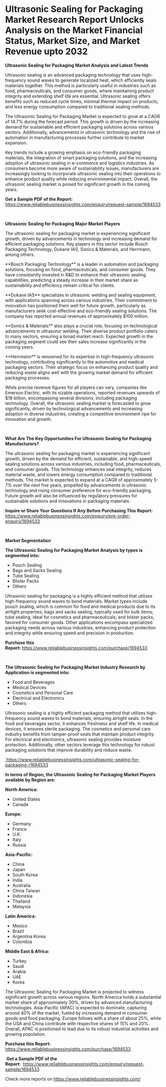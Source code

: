 <p><h1>Ultrasonic Sealing for Packaging Market Research Report Unlocks Analysis on the Market Financial Status, Market Size, and Market Revenue upto 2032</h1></p><p><strong>Ultrasonic Sealing for Packaging Market Analysis and Latest Trends</strong></p>
<p><p>Ultrasonic sealing is an advanced packaging technology that uses high-frequency sound waves to generate localized heat, which efficiently seals materials together. This method is particularly useful in industries such as food, pharmaceuticals, and consumer goods, where maintaining product integrity and extending shelf life are essential. Ultrasonic sealing offers benefits such as reduced cycle times, minimal thermal impact on products, and less energy consumption compared to traditional sealing methods.</p><p>The Ultrasonic Sealing for Packaging Market is expected to grow at a CAGR of 14.7% during the forecast period. This growth is driven by the increasing demand for sustainable and efficient packaging solutions across various sectors. Additionally, advancements in ultrasonic technology and the rise of automation in manufacturing processes further contribute to market expansion. </p><p>Key trends include a growing emphasis on eco-friendly packaging materials, the integration of smart packaging solutions, and the increasing adoption of ultrasonic sealing in e-commerce and logistics industries. As consumers become more aware of sustainability issues, manufacturers are increasingly looking to incorporate ultrasonic sealing into their operations to enhance product quality while reducing environmental impact. Overall, the ultrasonic sealing market is poised for significant growth in the coming years.</p></p>
<p><strong>Get a Sample PDF of the Report:&nbsp;</strong> <a href="https://www.reliablebusinessinsights.com/enquiry/request-sample/1694533?utm_campaign=3128&utm_medium=2&utm_source=Github&utm_content=ia&utm_term=24032025&utm_id=ultrasonic-sealing-for-packaging">https://www.reliablebusinessinsights.com/enquiry/request-sample/1694533</a></p>
<p>&nbsp;</p>
<p><strong>Ultrasonic Sealing for Packaging Major Market Players</strong></p>
<p><p>The ultrasonic sealing for packaging market is experiencing significant growth, driven by advancements in technology and increasing demand for efficient packaging solutions. Key players in this sector include Bosch Packaging Technology, Dukane IAS, Sonics & Materials, and Herrmann, among others.</p><p>**Bosch Packaging Technology** is a leader in automation and packaging solutions, focusing on food, pharmaceuticals, and consumer goods. They have consistently invested in R&D to enhance their ultrasonic sealing capabilities, predicting a steady increase in their market share as sustainability and efficiency remain critical for clients.</p><p>**Dukane IAS** specializes in ultrasonic welding and sealing equipment, with applications spanning across various industries. Their commitment to innovation has positioned them well for future growth, particularly as manufacturers seek cost-effective and eco-friendly sealing solutions. The company has reported annual revenues of approximately $100 million.</p><p>**Sonics & Materials** also plays a crucial role, focusing on technological advancements in ultrasonic welding. Their diverse product portfolio caters to many sectors, ensuring a broad market reach. Expected growth in the packaging segment could see their sales increase significantly in the coming years.</p><p>**Herrmann** is renowned for its expertise in high-frequency ultrasonic technology, contributing significantly to the automotive and medical packaging sectors. Their strategic focus on enhancing product quality and reducing waste aligns well with the growing market demand for efficient packaging processes.</p><p>While precise revenue figures for all players can vary, companies like Emerson Electric, with its sizable operations, reported revenues upwards of $18 billion, encompassing several divisions, including packaging technology. Overall, the ultrasonic sealing market is forecasted to grow significantly, driven by technological advancements and increasing adoption in diverse industries, creating a competitive environment ripe for innovation and growth.</p></p>
<p>&nbsp;</p>
<p><strong>What Are The Key Opportunities For Ultrasonic Sealing for Packaging Manufacturers?</strong></p>
<p><p>The ultrasonic sealing for packaging market is experiencing significant growth, driven by the demand for efficient, sustainable, and high-speed sealing solutions across various industries, including food, pharmaceuticals, and consumer goods. This technology enhances seal integrity, reduces material waste, and lowers energy consumption compared to traditional methods. The market is expected to expand at a CAGR of approximately 5-7% over the next five years, propelled by advancements in ultrasonic technology and rising consumer preference for eco-friendly packaging. Future growth will also be influenced by regulatory pressures for sustainable solutions and innovations in packaging materials.</p></p>
<p><strong>Inquire or Share Your Questions If Any Before Purchasing This Report:</strong> <a href="https://www.reliablebusinessinsights.com/enquiry/pre-order-enquiry/1694533?utm_campaign=3128&utm_medium=2&utm_source=Github&utm_content=ia&utm_term=24032025&utm_id=ultrasonic-sealing-for-packaging">https://www.reliablebusinessinsights.com/enquiry/pre-order-enquiry/1694533</a></p>
<p>&nbsp;</p>
<p><strong>Market Segmentation</strong></p>
<p><strong>The Ultrasonic Sealing for Packaging Market Analysis by types is segmented into:</strong></p>
<p><ul><li>Pouch Sealing</li><li>Bags and Sacks Sealing</li><li>Tube Sealing</li><li>Blister Packs</li><li>Others</li></ul></p>
<p><p>Ultrasonic sealing for packaging is a highly efficient method that utilizes high-frequency sound waves to bond materials. Market types include pouch sealing, which is common for food and medical products due to its airtight properties; bags and sacks sealing, typically used for bulk items; tube sealing, ideal for cosmetics and pharmaceuticals; and blister packs, favored for consumer goods. Other applications encompass specialized packaging needs across various industries, enhancing product protection and integrity while ensuring speed and precision in production.</p></p>
<p><strong>Purchase this Report:&nbsp;</strong><a href="https://www.reliablebusinessinsights.com/purchase/1694533?utm_campaign=3128&utm_medium=2&utm_source=Github&utm_content=ia&utm_term=24032025&utm_id=ultrasonic-sealing-for-packaging">https://www.reliablebusinessinsights.com/purchase/1694533</a></p>
<p>&nbsp;</p>
<p><strong>The Ultrasonic Sealing for Packaging Market Industry Research by Application is segmented into:</strong></p>
<p><ul><li>Food and Beverages</li><li>Medical Devices</li><li>Cosmetics and Personal Care</li><li>Electrical and Electronics</li><li>Others</li></ul></p>
<p><p>Ultrasonic sealing is a highly efficient packaging method that utilizes high-frequency sound waves to bond materials, ensuring airtight seals. In the food and beverages sector, it enhances freshness and shelf life. In medical devices, it ensures sterile packaging. The cosmetics and personal care industry benefits from tamper-proof seals that maintain product integrity. For electrical and electronics, ultrasonic sealing provides moisture protection. Additionally, other sectors leverage this technology for robust packaging solutions that improve durability and reduce waste.</p></p>
<p><a href="https://www.reliablebusinessinsights.com/ultrasonic-sealing-for-packaging-r1694533?utm_campaign=3128&utm_medium=2&utm_source=Github&utm_content=ia&utm_term=24032025&utm_id=ultrasonic-sealing-for-packaging">&nbsp;https://www.reliablebusinessinsights.com/ultrasonic-sealing-for-packaging-r1694533</a></p>
<p><strong>In terms of Region, the Ultrasonic Sealing for Packaging Market Players available by Region are:</strong></p>
<p>
    <p> <strong> North America: </strong>
        <ul>
            <li>United States</li>
            <li>Canada</li>
        </ul>
        </p> 
    <p> <strong> Europe: </strong>
        <ul>
            <li>Germany</li>
            <li>France</li>
            <li>U.K.</li>
            <li>Italy</li>
            <li>Russia</li>
        </ul>
        </p> 
    <p> <strong> Asia-Pacific: </strong>
        <ul>
            <li>China</li>
            <li>Japan</li>
            <li>South Korea</li>
            <li>India</li>
            <li>Australia</li>
            <li>China Taiwan</li>
            <li>Indonesia</li>
            <li>Thailand</li>
            <li>Malaysia</li>
        </ul>
        </p> 
    <p> <strong> Latin America: </strong>
        <ul>
            <li>Mexico</li>
            <li>Brazil</li>
            <li>Argentina Korea</li>
            <li>Colombia</li>
        </ul>
        </p> 
    <p> <strong> Middle East & Africa: </strong>
        <ul>
            <li>Turkey</li>
            <li>Saudi</li>
            <li>Arabia</li>
            <li>UAE</li>
            <li>Korea</li>
        </ul>
    </p>
    </p>
<p><p>The Ultrasonic Sealing for Packaging Market is projected to witness significant growth across various regions. North America holds a substantial market share of approximately 30%, driven by advanced manufacturing technologies. Asia-Pacific (APAC) is expected to dominate, capturing around 40% of the market, fueled by increasing demand in consumer goods and food packaging. Europe follows with a share of about 25%, while the USA and China contribute with respective shares of 15% and 20%. Overall, APAC is positioned to lead due to its robust industrial activities and growing population.</p></p>
<p><strong>Purchase this Report: </strong><a href="https://www.reliablebusinessinsights.com/purchase/1694533?utm_campaign=3128&utm_medium=2&utm_source=Github&utm_content=ia&utm_term=24032025&utm_id=ultrasonic-sealing-for-packaging">https://www.reliablebusinessinsights.com/purchase/1694533</a></p>
<p>&nbsp;<strong>Get a Sample PDF of the Report:&nbsp;&nbsp;</strong><a href="https://www.reliablebusinessinsights.com/enquiry/request-sample/1694533?utm_campaign=3128&utm_medium=2&utm_source=Github&utm_content=ia&utm_term=24032025&utm_id=ultrasonic-sealing-for-packaging">https://www.reliablebusinessinsights.com/enquiry/request-sample/1694533</a></p>
<p><strong></strong></p>
<p>Check more reports on <a href="https://www.reliablebusinessinsights.com/?utm_campaign=3128&utm_medium=2&utm_source=Github&utm_content=ia&utm_term=24032025&utm_id=ultrasonic-sealing-for-packaging">https://www.reliablebusinessinsights.com/</a></p>